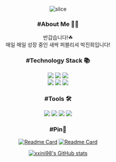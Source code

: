 <div align = center>

![slice](https://capsule-render.vercel.app/api?type=slice&color=auto&height=250&text=WELCOM👋🏻&fontAlign=75&rotate=15&fontAlignY=30&desc=Jinhee's%20Github&descAlign=70&descAlignY=44)

### #About Me 🖐🏻

반갑습니다!☘  
매일 매일 성장 중인 새싹 퍼블리셔 박진희입니다!

### #Technology Stack 📚

<img src ="https://img.shields.io/badge/HTML5-E34F26.svg?&style=for-the-badge&logo=HTML5&logoColor=white"/>
<img src ="https://img.shields.io/badge/CSS-1572B6.svg?&style=for-the-badge&logo=css3&logoColor=white"/>
<img src ="https://img.shields.io/badge/scss-CC6699.svg?&style=for-the-badge&logo=sass&logoColor=white"/>  
</br>
<img src ="https://img.shields.io/badge/javascript-F7DF1E.svg?&style=for-the-badge&logo=javascript&logoColor=black"/>
<img src ="https://img.shields.io/badge/jquery-0769AD.svg?&style=for-the-badge&logo=jquery&logoColor=white"/>
<img src ="https://img.shields.io/badge/react-FF4154.svg?&style=for-the-badge&logo=reactquery&logoColor=white"/>

### #Tools 🛠

<img src ="https://img.shields.io/badge/visualstudiocode-007ACC.svg?&style=for-the-badge&logo=visualstudiocode&logoColor=white"/>
<img src ="https://img.shields.io/badge/github-181717.svg?&style=for-the-badge&logo=github&logoColor=white"/>
<img src ="https://img.shields.io/badge/figma-F24E1E.svg?&style=for-the-badge&logo=figma&logoColor=white"/>  
<img src ="https://img.shields.io/badge/slack-4A154B.svg?&style=for-the-badge&logo=slack&logoColor=white"/>

</br>

### #Pin📌

[![Readme Card](https://github-readme-stats.vercel.app/api/pin/?username=xxini98&repo=Saint_main&theme=calm)](https://github.com/xxini98/Saint_main)
[![Readme Card](https://github-readme-stats.vercel.app/api/pin/?username=xxini98&repo=KT4&theme=react)](https://github.com/xxini98/KT4)

[![xxini98's GitHub stats](https://github-readme-stats.vercel.app/api?username=xxini98&hide=issues&show_icons=true&theme=solarized-light)](https://github.com/xxini98)

</div>

<!--
**xxini98/xxini98** is a ✨ _special_ ✨ repository because its `README.md` (this file) appears on your GitHub profile.

Here are some ideas to get you started:

- 🔭 I’m currently working on ...
- 🌱 I’m currently learning ...
- 👯 I’m looking to collaborate on ...
- 🤔 I’m looking for help with ...
- 💬 Ask me about ...
- 📫 How to reach me: ...
- 😄 Pronouns: ...
- ⚡ Fun fact: ...
  -->
